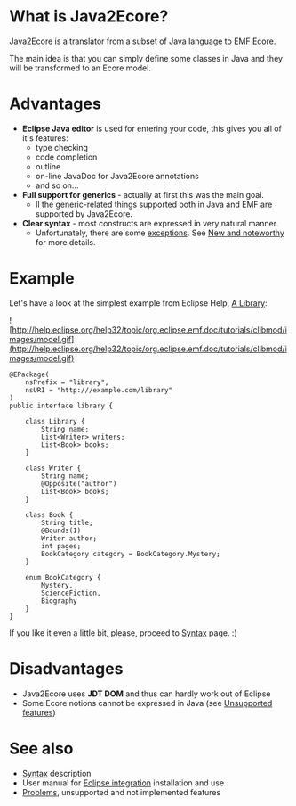 # What is Java2Ecore? #

Java2Ecore is a translator from a subset of Java language to [EMF Ecore](http://www.eclipse.org/emf).

The main idea is that you can simply define some classes in Java and they will be transformed to an Ecore model.

# Advantages #

  * **Eclipse Java editor** is used for entering your code, this gives you all of it's features:
    * type checking
    * code completion
    * outline
    * on-line JavaDoc for Java2Ecore annotations
    * and so on...
  * **Full support for generics** - actually at first this was the main goal.
    * ll the generic-related things supported both in Java and EMF are supported by Java2Ecore.
  * **Clear syntax** - most constructs are expressed in very natural manner.
    * Unfortunately, there are some [exceptions](Problems.md).
See [New and noteworthy](NewAndNoteworthy.md) for more details.

# Example #
Let's have a look at the simplest example from Eclipse Help, [A Library](http://help.eclipse.org/help32/index.jsp?topic=/org.eclipse.emf.doc/tutorials/clibmod/clibmod.html):

![http://help.eclipse.org/help32/topic/org.eclipse.emf.doc/tutorials/clibmod/images/model.gif](http://help.eclipse.org/help32/topic/org.eclipse.emf.doc/tutorials/clibmod/images/model.gif)
```
@EPackage(
	nsPrefix = "library", 
	nsURI = "http:///example.com/library"
)
public interface library {

	class Library {
		String name;
		List<Writer> writers;
		List<Book> books;
	}

	class Writer {
		String name;
		@Opposite("author")
		List<Book> books;
	}

	class Book {
		String title;
		@Bounds(1)
		Writer author;
		int pages;
		BookCategory category = BookCategory.Mystery;
	}

	enum BookCategory {
		Mystery,
		ScienceFiction,
		Biography
	}
}
```
If you like it even a little bit, please, proceed to [Syntax](Syntax.md) page. :)

# Disadvantages #

  * Java2Ecore uses **JDT DOM** and thus can hardly work out of Eclipse
  * Some Ecore notions cannot be expressed in Java (see [Unsupported features](Problems.md))

# See also #
  * [Syntax](Syntax.md) description
  * User manual for [Eclipse integration](Integration.md) installation and use
  * [Problems](Problems.md), unsupported and not implemented features